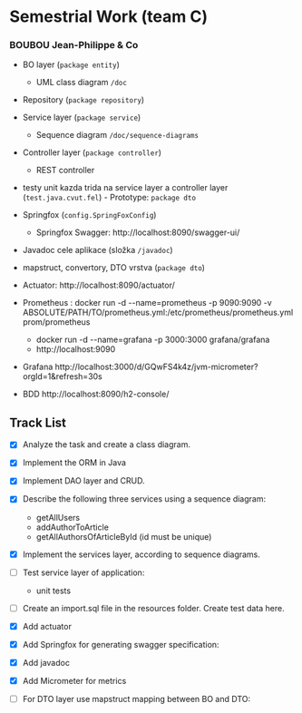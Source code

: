 # Semestrial Work (team C)

### BOUBOU Jean-Philippe & Co

- BO layer (`package entity`)
  - UML class diagram `/doc`
- Repository (`package repository`)
- Service layer (`package service`)
  - Sequence diagram `/doc/sequence-diagrams`
- Controller layer (`package controller`)

  - REST controller

- testy unit kazda trida na service layer a controller layer (`test.java.cvut.fel`) - Prototype: `package dto`
- Springfox (`config.SpringFoxConfig`)
  - Springfox Swagger: http://localhost:8090/swagger-ui/
- Javadoc cele aplikace (složka `/javadoc`)
- mapstruct, convertory, DTO vrstva (`package dto`)
- Actuator: http://localhost:8090/actuator/
- Prometheus : docker run -d --name=prometheus -p 9090:9090 -v ABSOLUTE/PATH/TO/prometheus.yml:/etc/prometheus/prometheus.yml prom/prometheus
  - docker run -d --name=grafana -p 3000:3000 grafana/grafana
  - http://localhost:9090
- Grafana http://localhost:3000/d/GQwFS4k4z/jvm-micrometer?orgId=1&refresh=30s
- BDD http://localhost:8090/h2-console/

## Track List

- [x] Analyze the task and create a class diagram.
- [x] Implement the ORM in Java
- [x] Implement DAO layer and CRUD.
- [x] Describe the following three services using a sequence diagram:
  - getAllUsers
  - addAuthorToArticle
  - getAllAuthorsOfArticleById (id must be unique)
- [x] Implement the services layer, according to sequence diagrams.
- [ ] Test service layer of application:
  - unit tests
- [ ] Create an import.sql file in the resources folder. Create test data here.
- [x] Add actuator
- [x] Add Springfox for generating swagger specification:
- [x] Add javadoc
- [x] Add Micrometer for metrics
- [ ] For DTO layer use mapstruct mapping between BO and DTO:

